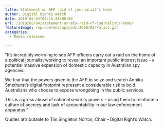 ```yaml
---
title: Statement on AFP raid of journalist’s home
author: Digital Rights Watch
date: 2019-06-04T04:15:24+00:00
url: /2019/06/04/statement-on-afp-raid-of-journalists-home/
featureImage: /wp-content/uploads/2018/02/Police.gif
categories:
  - Media releases

---
```

&#8220;It&#8217;s incredibly worrying to see AFP officers carry out a raid on the home of a political journalist working to reveal an important public interest issue &#8211; a potential massive expansion of domestic capacity in Australian spy agencies.

We fear that the powers given to the AFP to seize and search Annika Smethurst&#8217;s digital footprint represent a considerable risk to bold Australians who choose to expose wrongdoing in the public services.

This is a gross abuse of national security powers &#8211; using them to reinforce a culture of secrecy and lack of accountability in our law enforcement apparatus.&#8221;

Quotes attributable to Tim Singleton Norton, Chair &#8211; Digital Right’s Watch.